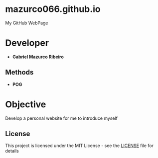 # mazurco066.github.io
My GitHub WebPage

# Developer
* **Gabriel Mazurco Ribeiro**

## Methods
* **POG**

# Objective
Develop a personal website for me to introduce myself

## License

This project is licensed under the MIT License - see the [LICENSE](LICENSE) file for details
